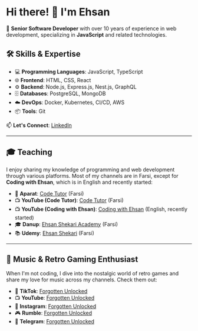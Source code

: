 # Hi there! 👋 I'm Ehsan

🎯 **Senior Software Developer** with over 10 years of experience in web development, specializing in **JavaScript** and related technologies.

## 🛠️ Skills & Expertise
- 💻 **Programming Languages**: JavaScript, TypeScript  
- 🌐 **Frontend**: HTML, CSS, React  
- ⚙️ **Backend**: Node.js, Express.js, Nest.js, GraphQL  
- 🗄️ **Databases**: PostgreSQL, MongoDB  
- ☁️ **DevOps**: Docker, Kubernetes, CI/CD, AWS  
- 📦 **Tools**: Git  

📫 **Let's Connect**: [LinkedIn](https://www.linkedin.com/in/ehsan-shekari/)

---

## 🎓 Teaching
I enjoy sharing my knowledge of programming and web development through various platforms. Most of my channels are in Farsi, except for **Coding with Ehsan**, which is in English and recently started:

- 🎥 **Aparat**: [Code Tutor](https://www.aparat.com/code_tutor) (Farsi)  
- 📺 **YouTube (Code Tutor)**: [Code Tutor](https://www.youtube.com/@CodeTutorIR) (Farsi)  
- 📺 **YouTube (Coding with Ehsan)**: [Coding with Ehsan](https://www.youtube.com/@CodingWithEhsan) (English, recently started)  
- 🎓 **Danup**: [Ehsan Shekari Academy](https://danup.ir/academy/e-shekari/) (Farsi)  
- 📚 **Udemy**: [Ehsan Shekari](https://www.udemy.com/user/ehsan-shekari-2/) (Farsi)  

---

## 🎵 Music & Retro Gaming Enthusiast
When I'm not coding, I dive into the nostalgic world of retro games and share my love for music across my channels. Check them out:

- 🎥 **TikTok**: [Forgotten Unlocked](https://www.tiktok.com/@forgotten.unlocked)  
- 📺 **YouTube**: [Forgotten Unlocked](https://www.youtube.com/@ForgottenUnlocked)  
- 📸 **Instagram**: [Forgotten Unlocked](https://www.instagram.com/forgotten.unlocked)  
- 🎮 **Rumble**: [Forgotten Unlocked](https://rumble.com/c/c-6778939)  
- 🔗 **Telegram**: [Forgotten Unlocked](https://t.me/forgotten_unlocked)  

